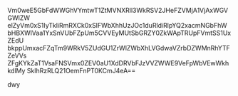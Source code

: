 Vm0weE5GbFdWWGhVYmtwT1ZtMVNXRll3WkRSV2JHeFZVMjA1VjAxWGVGWlZW
elZyVm0xS1IyTkliRmRXCk0xSlFWbXhhUzJOc1duRldiRlpYQ2xacmNGbFhW
bHBXWlVaa1YxSnVUbFZpUm5CVVEyMUtSbGRZY0ZkWApTRUpFVmtSS1UxZEdU
bkppUmxacFZqTm9WRkV5ZUdGU1ZrWlZWbXhLVGdwaVZrbDZWMnRhYTFZeVVs
ZFgKYkZaT1VsaFNSVmx0ZEV0aU1XdDRVbFJzVVZWWE9VeFpWbVEwWkhkdlMy
SklhRzRLQ21OemFnPT0KCmJ4eA==

dwy